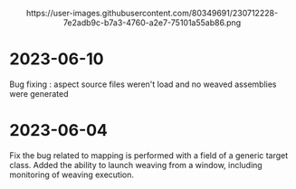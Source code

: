 <p align="center">
https://user-images.githubusercontent.com/80349691/230712228-7e2adb9c-b7a3-4760-a2e7-75101a55ab86.png
</p>

# 2023-06-10
Bug fixing : aspect source files weren't load and no weaved assemblies were generated

# 2023-06-04
Fix the bug related to mapping is performed with a field of a generic target class.
Added the ability to launch weaving from a window, including monitoring of weaving execution.
